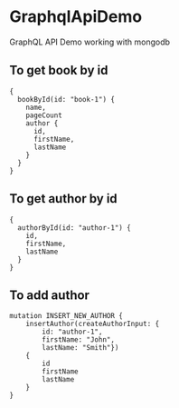 # GraphqlApiDemo
GraphQL API Demo working with mongodb


## To get book by id
    {
      bookById(id: "book-1") {
        name,
        pageCount
        author {
          id,
          firstName,
          lastName
        }
      }
    }

## To get author by id
    {
      authorById(id: "author-1") {
        id,
        firstName,
        lastName
      }
    }

## To add author
    mutation INSERT_NEW_AUTHOR {
        insertAuthor(createAuthorInput: {
            id: "author-1",
            firstName: "John",
            lastName: "Smith"})
        {
            id
            firstName
            lastName
        }
    }
